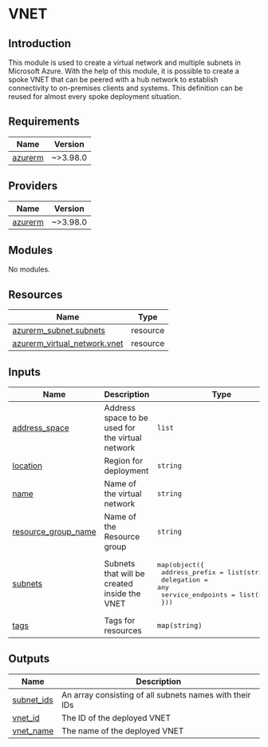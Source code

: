 # VNET

## Introduction

This module is used to create a virtual network and multiple subnets in Microsoft Azure. With the help of this module, it is possible to create a spoke VNET that can be peered with a hub network to establish connectivity to on-premises clients and systems. This definition can be reused for almost every spoke deployment situation.

<!-- BEGIN_TF_DOCS -->
## Requirements

| Name | Version |
|------|---------|
| <a name="requirement_azurerm"></a> [azurerm](#requirement\_azurerm) | ~>3.98.0 |

## Providers

| Name | Version |
|------|---------|
| <a name="provider_azurerm"></a> [azurerm](#provider\_azurerm) | ~>3.98.0 |

## Modules

No modules.

## Resources

| Name | Type |
|------|------|
| [azurerm_subnet.subnets](https://registry.terraform.io/providers/hashicorp/azurerm/latest/docs/resources/subnet) | resource |
| [azurerm_virtual_network.vnet](https://registry.terraform.io/providers/hashicorp/azurerm/latest/docs/resources/virtual_network) | resource |

## Inputs

| Name | Description | Type | Default | Required |
|------|-------------|------|---------|:--------:|
| <a name="input_address_space"></a> [address\_space](#input\_address\_space) | Address space to be used for the virtual network | `list` | <pre>[<br>  "10.0.0.0/16"<br>]</pre> | no |
| <a name="input_location"></a> [location](#input\_location) | Region for deployment | `string` | n/a | yes |
| <a name="input_name"></a> [name](#input\_name) | Name of the virtual network | `string` | n/a | yes |
| <a name="input_resource_group_name"></a> [resource\_group\_name](#input\_resource\_group\_name) | Name of the Resource group | `string` | n/a | yes |
| <a name="input_subnets"></a> [subnets](#input\_subnets) | Subnets that will be created inside the VNET | <pre>map(object({<br>    address_prefix    = list(string)<br>    delegation        = any<br>    service_endpoints = list(string)<br>  }))</pre> | n/a | yes |
| <a name="input_tags"></a> [tags](#input\_tags) | Tags for resources | `map(string)` | n/a | yes |

## Outputs

| Name | Description |
|------|-------------|
| <a name="output_subnet_ids"></a> [subnet\_ids](#output\_subnet\_ids) | An array consisting of all subnets names with their IDs |
| <a name="output_vnet_id"></a> [vnet\_id](#output\_vnet\_id) | The ID of the deployed VNET |
| <a name="output_vnet_name"></a> [vnet\_name](#output\_vnet\_name) | The name of the deployed VNET |
<!-- END_TF_DOCS -->
